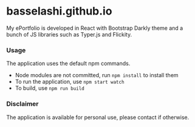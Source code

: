 # **basselashi.github.io**
My ePortfolio is developed in React with Bootstrap Darkly theme and a bunch of JS libraries such as Typer.js and Flickity.

### **Usage**
The application uses the default npm commands.
* Node modules are not committed, run ```npm install``` to install them
* To run the application, use ```npm start watch```
* To build, use ```npm run build```

### **Disclaimer**
The application is available for personal use, please contact if otherwise.
